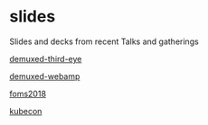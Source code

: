 # slides
Slides and decks from recent Talks and gatherings

[demuxed-third-eye](https://traceypooh.github.io/slides/demuxed-third-eye)

[demuxed-webamp](https://traceypooh.github.io/slides/demuxed-webamp)

[foms2018](https://traceypooh.github.io/slides/foms2018)

[kubecon](https://traceypooh.github.io/slides/kubecon)
